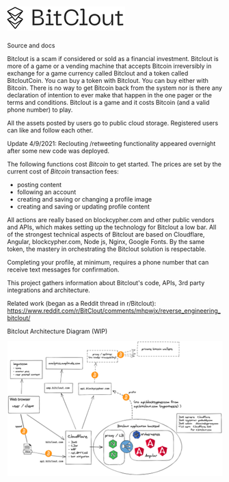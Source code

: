 # ![$BitClout](assets/img/camelcase_logo.svg)
Source and docs

Bitclout is a scam if considered or sold as a financial investment.  Bitclout is more of a game or a vending machine that accepts Bitcoin irreversibly in exchange for a game currency called Bitclout and a token called BitcloutCoin.  You can buy a token with Bitclout.  You can buy either with Bitcoin.  There is no way to get Bitcoin back from the system nor is there any declaration of intention to ever make that happen in the one pager or the terms and conditions.  Bitclout is a game and it costs Bitcoin (and a valid phone number) to play.

All the assets posted by users go to public cloud storage.  Registered users can like and follow each other.  

Update 4/9/2021: Reclouting /retweeting functionality appeared overnight after some new code was deployed.

The following functions cost *Bitcoin* to get started. The prices are set by the current cost of *Bitcoin* transaction fees:
- posting content
- following an account
- creating and saving or changing a profile image
- creating and saving or updating profile content

All actions are really based on blockcypher.com and other public vendors and APIs, which makes setting up the technology for Bitclout a low bar.  All of the strongest technical aspects of Bitclout are based on Cloudflare, Angular, blockcypher.com, Node js, Nginx, Google Fonts.  By the same token, the mastery in orchestrating the Bitclout solution is respectable.

Completing your profile, at minimum, requires a phone number that can receive text messages for confirmation.

This project gathers information about Bitclout's code, APIs, 3rd party integrations and architecture.

Related work (began as a Reddit thread in r/Bitclout):
https://www.reddit.com/r/BitClout/comments/mhpwjx/reverse_engineering_bitclout/

Bitclout Architecture Diagram (WIP)

![Bitclout Architecture](bitclout-arch-diagram-2021-04-08.png)

